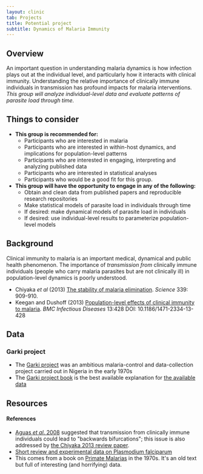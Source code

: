 ```yaml
---
layout: clinic
tab: Projects
title: Potential project
subtitle: Dynamics of Malaria Immunity
---
```


## Overview

An important question in understanding malaria dynamics is how infection plays out at the individual level, and particularly how it interacts with clinical immunity. Understanding the relative importance of clinically immune individuals in transmission has profound impacts for malaria interventions. *This group will analyze individual-level data and evaluate patterns of parasite load through time.*

## Things to consider

- **This group is recommended for:**
    -   Participants who are interested in malaria
    -   Participants who are interested in within-host dynamics, and implications for population-level patterns
    -   Participants who are interested in engaging, interpreting and analyzing published data
    -   Participants who are interested in statistical analyses
    -   Participants who would be a good fit for this group.
- **This group will have the opportunity to engage in any of the following:**
    -   Obtain and clean data from published papers and reproducible research repositories
    -   Make statistical models of parasite load in individuals through time
    -   If desired: make dynamical models of parasite load in individuals
    -   If desired: use individual-level results to parameterize population-level models

## Background

Clinical immunity to malaria is an important medical, dynamical and public health phenomenon. The importance of *transmission from* clinically immune individuals (people who carry malaria parasites but are not clinically ill) in population-level dynamics is poorly understood.

-   Chiyaka _et al_ (2013) [The stability of malaria elimination][Chiyaka2013]. _Science_ 339: 909-910.
-   Keegan and Dushoff (2013) [Population-level effects of clinical immunity to malaria][Keegan2013]. _BMC Infectious Diseases_ 13:428 DOI: 10.1186/1471-2334-13-428

## Data

### Garki project
-   The [Garki project](https://en.wikipedia.org/wiki/Garki_Project) was an ambitious malaria-control and data-collection project carried out in Nigeria in the early 1970s
  - The [Garki project book][GarkiBook] is the best available explanation for [the available data][GarkiSwiss]

## Resources

#### References

-   [Aguas _et al_. 2008][Aguas2008] suggested that transmission from clinically immune individuals could lead to "backwards bifurcations"; this issue is also addressed by [the Chiyaka 2013 review paper][Chiyaka2013].  
-   [Short review and experimental data on Plasmodium falciparum][Pfalchapter]
- This comes from a book on [Primate Malarias](http://www.ebook3000.com/The-Primate-Malarias_132059.html) in the 1970s. It's an old text but full of interesting (and horrifying) data.

[Aguas2008]: https://github.com/ICI3D/MMEDparticipants/raw/master/Readings/malariaImmunity/Aguas2008.pdf
[BruceParasitemia]: https://github.com/ICI3D/MMEDparticipants/raw/master/Readings/malariaImmunity/Bruce_Parasitology_2000.pdf
[Chiyaka2013]: https://github.com/ICI3D/MMEDparticipants/raw/master/Readings/malariaImmunity/Chiyaka2013.pdf
[GarkiBook]: https://github.com/ICI3D/MMEDparticipants/raw/master/Readings/malariaImmunity/garkiproject.pdf
[GarkiSwiss]: http://www.swisstph.ch/fr/ressources/epidemiological-databases.html
[GonoaData]: http://www.ceid.ox.ac.uk/download/
[Keegan2013]: http://bmcinfectdis.biomedcentral.com/articles/10.1186/1471-2334-13-428
[Pfalchapter]: https://github.com/ICI3D/MMEDparticipants/raw/master/Readings/malariaImmunity/Pfalchapter.pdf
